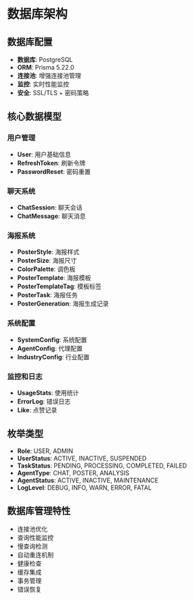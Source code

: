 # 数据库架构

## 数据库配置
- **数据库**: PostgreSQL
- **ORM**: Prisma 5.22.0
- **连接池**: 增强连接池管理
- **监控**: 实时性能监控
- **安全**: SSL/TLS + 密码策略

## 核心数据模型

### 用户管理
- **User**: 用户基础信息
- **RefreshToken**: 刷新令牌
- **PasswordReset**: 密码重置

### 聊天系统
- **ChatSession**: 聊天会话
- **ChatMessage**: 聊天消息

### 海报系统
- **PosterStyle**: 海报样式
- **PosterSize**: 海报尺寸
- **ColorPalette**: 调色板
- **PosterTemplate**: 海报模板
- **PosterTemplateTag**: 模板标签
- **PosterTask**: 海报任务
- **PosterGeneration**: 海报生成记录

### 系统配置
- **SystemConfig**: 系统配置
- **AgentConfig**: 代理配置
- **IndustryConfig**: 行业配置

### 监控和日志
- **UsageStats**: 使用统计
- **ErrorLog**: 错误日志
- **Like**: 点赞记录

## 枚举类型
- **Role**: USER, ADMIN
- **UserStatus**: ACTIVE, INACTIVE, SUSPENDED
- **TaskStatus**: PENDING, PROCESSING, COMPLETED, FAILED
- **AgentType**: CHAT, POSTER, ANALYSIS
- **AgentStatus**: ACTIVE, INACTIVE, MAINTENANCE
- **LogLevel**: DEBUG, INFO, WARN, ERROR, FATAL

## 数据库管理特性
- 连接池优化
- 查询性能监控
- 慢查询检测
- 自动重连机制
- 健康检查
- 缓存集成
- 事务管理
- 错误恢复